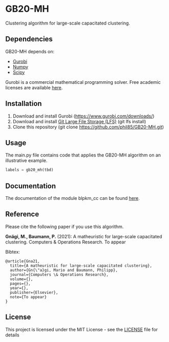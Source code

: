 # GB20-MH

Clustering algorithm for large-scale capacitated clustering. 

## Dependencies

GB20-MH depends on:
* [Gurobi](https://anaconda.org/Gurobi/gurobi)
* [Numpy](https://anaconda.org/conda-forge/numpy)
* [Scipy](https://anaconda.org/anaconda/scipy)

Gurobi is a commercial mathematical programming solver. Free academic licenses are available [here](https://www.gurobi.com/academia/academic-program-and-licenses/).

## Installation

1) Download and install Gurobi (https://www.gurobi.com/downloads/)
2) Download and install [Git Large File Storage (LFS)](https://git-lfs.github.com/) (git lfs install)
3) Clone this repository (git clone https://github.com/phil85/GB20-MH.git)

## Usage

The main.py file contains code that applies the GB20-MH algorithm on an illustrative example.

```python
labels = gb20_mh(tbd)
```

## Documentation

The documentation of the module blpkm_cc can be found [here](https://phil85.github.io/GB20-MH/documentation.html).

## Reference

Please cite the following paper if you use this algorithm.

**Gnägi, M., Baumann, P.** (2021): A matheuristic for large-scale capacitated clustering. Computers & Operations Research. To appear

Bibtex:
```
@article{Gna21,
  title={A matheuristic for large-scale capacitated clustering},
  author={Gn{\"a}gi, Mario and Baumann, Philipp},
  journal={Computers \& Operations Research},
  volume={},
  pages={},
  year={},
  publisher={Elsevier},
  note={To appear}
}
```

## License

This project is licensed under the MIT License - see the [LICENSE](LICENSE) file for details



